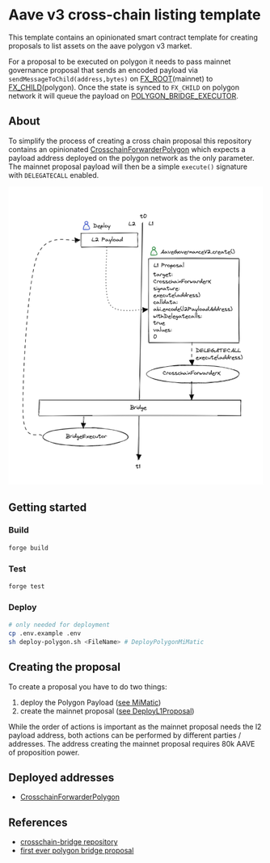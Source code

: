 # Aave v3 cross-chain listing template

This template contains an opinionated smart contract template for creating proposals to list assets on the aave polygon v3 market.

For a proposal to be executed on polygon it needs to pass mainnet governance proposal that sends an encoded payload via `sendMessageToChild(address,bytes)` on [FX_ROOT](https://etherscan.io/address/0xfe5e5D361b2ad62c541bAb87C45a0B9B018389a2#code)(mainnet) to [FX_CHILD](https://polygonscan.com/address/0x8397259c983751DAf40400790063935a11afa28a#code)(polygon). Once the state is synced to `FX_CHILD` on polygon network it will queue the payload on [POLYGON_BRIDGE_EXECUTOR](https://polygonscan.com/address/0xdc9A35B16DB4e126cFeDC41322b3a36454B1F772#code).

## About

To simplify the process of creating a cross chain proposal this repository contains an opinionated [CrosschainForwarderPolygon](/src/contracts/polygon/CrosschainForwarderPolygon.sol) which expects a payload address deployed on the polygon network as the only parameter. The mainnet proposal payload will then be a simple `execute()` signature with `DELEGATECALL` enabled.

![visualization](/bridge-listing.png)

## Getting started

### Build

```sh
forge build
```

### Test

```sh
forge test
```

### Deploy

```sh
# only needed for deployment
cp .env.example .env
sh deploy-polygon.sh <FileName> # DeployPolygonMiMatic
```

## Creating the proposal

To create a proposal you have to do two things:

1. deploy the Polygon Payload ([see MiMatic](/src/contracts/polygon/MiMaticPayload.sol))
2. create the mainnet proposal ([see DeployL1Proposal](/script/DeployL1Proposal.s.sol))

While the order of actions is important as the mainnet proposal needs the l2 payload address, both actions can be performed by different parties / addresses.
The address creating the mainnet proposal requires 80k AAVE of proposition power.

## Deployed addresses

- [CrosschainForwarderPolygon](https://etherscan.io/address/0x158a6bc04f0828318821bae797f50b0a1299d45b#code)

## References

- [crosschain-bridge repository](https://github.com/aave/governance-crosschain-bridges#polygon-governance-bridge)
- [first ever polygon bridge proposal](https://github.com/pakim249CAL/Polygon-Asset-Deployment-Generic-Executor)
